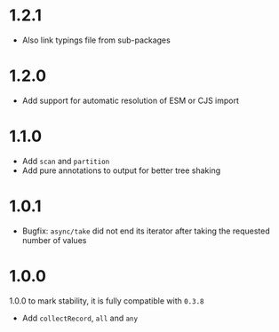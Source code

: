 # 1.2.1

- Also link typings file from sub-packages

# 1.2.0

- Add support for automatic resolution of ESM or CJS import

# 1.1.0

- Add `scan` and `partition`
- Add pure annotations to output for better tree shaking

# 1.0.1

- Bugfix: `async/take` did not end its iterator after taking the requested number of values

# 1.0.0

1.0.0 to mark stability, it is fully compatible with `0.3.8`

- Add `collectRecord`, `all` and `any`

